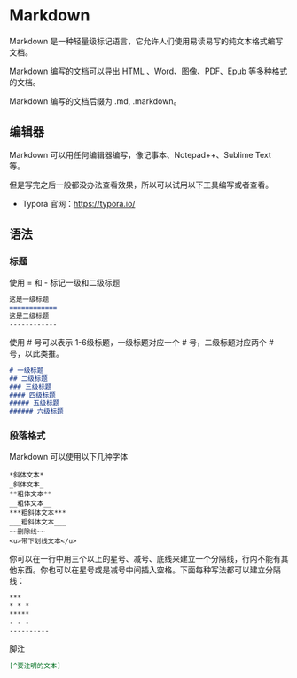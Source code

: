 # Markdown

Markdown 是一种轻量级标记语言，它允许人们使用易读易写的纯文本格式编写文档。

Markdown 编写的文档可以导出 HTML 、Word、图像、PDF、Epub 等多种格式的文档。

Markdown 编写的文档后缀为 .md, .markdown。

## 编辑器

Markdown 可以用任何编辑器编写，像记事本、Notepad++、Sublime Text 等。

但是写完之后一般都没办法查看效果，所以可以试用以下工具编写或者查看。

- Typora 官网：https://typora.io/

## 语法

### 标题

使用 = 和 - 标记一级和二级标题

```markdown
这是一级标题
============
这是二级标题
------------
```

使用 # 号可以表示 1-6级标题，一级标题对应一个 # 号，二级标题对应两个 # 号，以此类推。

```markdown
# 一级标题
## 二级标题
### 三级标题
#### 四级标题
##### 五级标题
###### 六级标题
```

### 段落格式

Markdown 可以使用以下几种字体

```
*斜体文本*
_斜体文本_
**粗体文本**
__粗体文本__
***粗斜体文本***
___粗斜体文本___
~~删除线~~
<u>带下划线文本</u>
```

你可以在一行中用三个以上的星号、减号、底线来建立一个分隔线，行内不能有其他东西。你也可以在星号或是减号中间插入空格。下面每种写法都可以建立分隔线：

```markdown
***
* * *
*****
- - -
----------
```

脚注

```markdown
[^要注明的文本]
```

